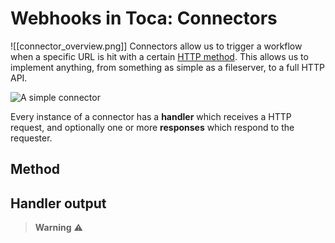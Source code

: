# Webhooks in Toca: Connectors
![[connector_overview.png]]
Connectors allow us to trigger a workflow when a specific URL is hit with a certain [HTTP method](https://developer.mozilla.org/en-US/docs/Web/HTTP/Reference/Methods). This allows us to implement anything, from something as simple as a fileserver, to a full HTTP API.

![A simple connector](simple-connector.gif)

Every instance of a connector has a **handler** which receives a HTTP request, and optionally one or more **responses** which respond to the requester.

## Method
## Handler output


> **Warning** ⚠️
> 
> 